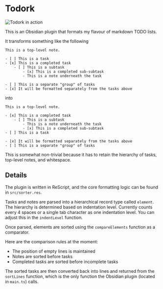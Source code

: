 # Todork

![Todork in action](https://github.com/goodpaul6/todork/assets/3721423/59ea0a05-bcf8-4ed4-b36c-9cc35a7148be)

This is an Obsidian plugin that formats my flavour of markdown TODO lists.

It transforms something like the following

```
This is a top-level note.

- [ ] This is a task
- [x] This is a completed task
	- [ ] This is a subtask
		- [x] This is a completed sub-subtask
		- This is a note underneath the task

- [ ] This is a separate "group" of tasks
- [x] It will be formatted separately from the tasks above
```

into

```
This is a top-level note.

- [x] This is a completed task
	- [ ] This is a subtask
		- This is a note underneath the task
		- [x] This is a completed sub-subtask
- [ ] This is a task

- [x] It will be formatted separately from the tasks above
- [ ] This is a separate "group" of tasks
```

This is somewhat non-trivial because it has to retain the hierarchy of tasks,
top-level notes, and whitespace.

## Details

The plugin is written in ReScript, and the core formatting logic can be found in `src/sorter.res`. 

Tasks and notes are parsed into a hierarchical record type called `element`.
The hierarchy is determined based on indentation level. Currently counts every 4 spaces or a single
tab character as one indentation level. You can adjust this in the `indentLevel` function.

Once parsed, elements are sorted using the `compareElements` function as a comparator.

Here are the comparison rules at the moment:

- The position of empty lines is maintained
- Notes are sorted before tasks
- Completed tasks are sorted before incomplete tasks

The sorted tasks are then converted back into lines and returned from the `sortLines` function, which
is the only function the Obsidian plugin (located in `main.ts`) calls.
